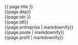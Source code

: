 <div id="title">{{ page.title }}</div>
<div id="departement" > {{page.dep}} </div>
<div id="type_contract" > {{page.tdc }} </div>
<div id="lieu_travail" > {{page.ldt}} </div>
<div id="entreprise"  markdown="1" > {{page.entreprise  | markdownify}} </div>
<div id="poste"  markdown="1" > {{page.poste  | markdownify}} </div>
<div id="profil"  markdown="1"> {{page.profil  | markdownify}} </div>
